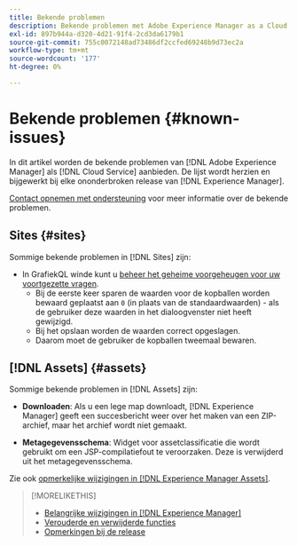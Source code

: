 ```yaml
---
title: Bekende problemen
description: Bekende problemen met Adobe Experience Manager as a Cloud Service
exl-id: 897b944a-d320-4d21-91f4-2cd3da6179b1
source-git-commit: 755c0072148ad73486df2ccfed69248b9d73ec2a
workflow-type: tm+mt
source-wordcount: '177'
ht-degree: 0%

---
```


# Bekende problemen {#known-issues}

In dit artikel worden de bekende problemen van [!DNL Adobe Experience Manager] als [!DNL Cloud Service] aanbieden. De lijst wordt herzien en bijgewerkt bij elke ononderbroken release van [!DNL Experience Manager].

[Contact opnemen met ondersteuning](https://experienceleague.adobe.com/?lang=en&amp;support-solution=Experience+Manager#support) voor meer informatie over de bekende problemen.

<!-- 
## Platform {#platform}
-->

## Sites {#sites}

Sommige bekende problemen in [!DNL Sites] zijn:

* In GrafiekQL winde kunt u [beheer het geheime voorgeheugen voor uw voortgezette vragen](/help/headless/graphql-api/graphiql-ide.md##managing-cache).
   * Bij de eerste keer sparen de waarden voor de kopballen worden bewaard geplaatst aan `0` (in plaats van de standaardwaarden) - als de gebruiker deze waarden in het dialoogvenster niet heeft gewijzigd.
   * Bij het opslaan worden de waarden correct opgeslagen.
   * Daarom moet de gebruiker de kopballen tweemaal bewaren.

## [!DNL Assets] {#assets}

<!-- Jira label: assets-cloud-known-issues -->

Sommige bekende problemen in [!DNL Assets] zijn:

* **Downloaden**: Als u een lege map downloadt, [!DNL Experience Manager] geeft een succesbericht weer over het maken van een ZIP-archief, maar het archief wordt niet gemaakt.

* **Metagegevensschema**: Widget voor assetclassificatie die wordt gebruikt om een JSP-compilatiefout te veroorzaken. Deze is verwijderd uit het metagegevensschema. <!-- CQ-4282865, CQ-4284633 -->

Zie ook [opmerkelijke wijzigingen in [!DNL Experience Manager Assets]](/help/assets/assets-cloud-changes.md).

<!-- This content was added at GA. Not sure if we should continue to have this commitment about upcoming features/enh. in the docs. Commenting it for now.

### Upcoming Assets capabilities {#upcoming-assets-capabilities}

A few capabilities of Adobe Experience Manager Assets that depend on foundation capabilities, which are not yet available in the Experience Manager as a Cloud Service deployment architecture, are expected to be enabled at a later stage:

* Capabilities not enabled at this stage due to dependency on Commerce Integration Framework APIs:
  * Photoshoot workflow models.
  * Product information tab in the asset properties user interface is not populated.

* Capabilities not enabled at this stage due to dependency on InDesign Server integration:
  * Asset Templates and Asset Catalogs.
  * Multi-page preview of Adobe InDesign files.
-->

>[!MORELIKETHIS]
>
>* [Belangrijke wijzigingen in [!DNL Experience Manager]](aem-cloud-changes.md)
>* [Verouderde en verwijderde functies](deprecated-removed-features.md)
>* [Opmerkingen bij de release](home.md)

